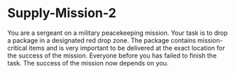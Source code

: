 # Supply-Mission-2
You are a sergeant on a military peacekeeping mission. Your task is to drop a package in a designated red drop zone. The package contains mission-critical items and is very important to be delivered at the exact location for the success of the mission.  Everyone before you has failed to finish the task. The success of the mission now depends on you.
